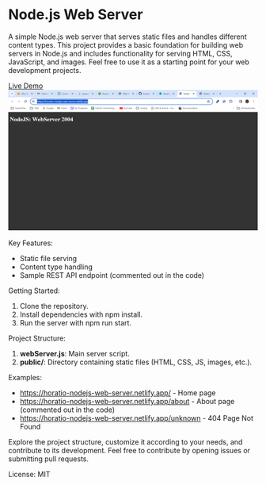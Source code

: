 # Node.js Web Server
A simple Node.js web server that serves static files and handles different content types. This project provides a basic foundation for building web servers in Node.js and includes functionality for serving HTML, CSS, JavaScript, and images. Feel free to use it as a starting point for your web development projects.

[Live Demo](https://horatio-nodejs-web-server.netlify.app/)
![NodeJs Web Server](image.png)

Key Features:
- Static file serving
- Content type handling
- Sample REST API endpoint (commented out in the code)

Getting Started:
1. Clone the repository.
2. Install dependencies with npm install.
3. Run the server with npm run start.

Project Structure:
1. **webServer.js**: Main server script.
2. **public/**: Directory containing static files (HTML, CSS, JS, images, etc.).

Examples:
- https://horatio-nodejs-web-server.netlify.app/ - Home page
- https://horatio-nodejs-web-server.netlify.app/about - About page (commented out in the code)
- https://horatio-nodejs-web-server.netlify.app/unknown - 404 Page Not Found

Explore the project structure, customize it according to your needs, and contribute to its development. Feel free to contribute by opening issues or submitting pull requests.

License: MIT
